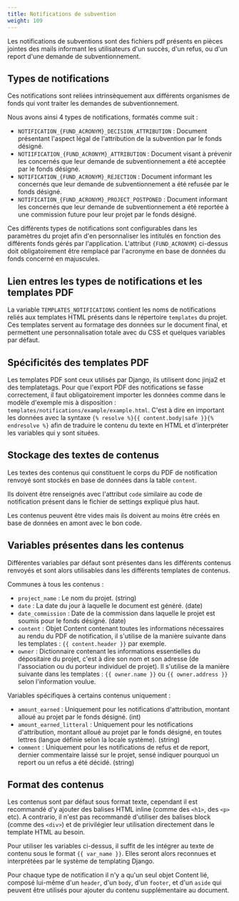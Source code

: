 ```yaml
---
title: Notifications de subvention
weight: 109
---
```


Les notifications de subventions sont des fichiers pdf présents en pièces jointes des mails informant les utilisateurs d'un succès, d'un refus, ou d'un report d'une demande de subventionnement.

## Types de notifications

Ces notifications sont reliées intrinsèquement aux différents organismes de fonds qui vont traiter les demandes de subventionnement.

Nous avons ainsi 4 types de notifications, formatés comme suit :
- `NOTIFICATION_{FUND_ACRONYM}_DECISION_ATTRIBUTION` : Document présentant l'aspect légal de l'attribution de la subvention par le fonds désigné.
- `NOTIIFICATION_{FUND_ACRONYM}_ATTRIBUTION` : Document visant à prévenir les concernés que leur demande de subventionnement a été acceptée par le fonds désigné.
- `NOTIFICATION_{FUND_ACRONYM}_REJECTION` : Document informant les concernés que leur demande de subventionnement a été refusée par le fonds désigné.
- `NOTIFICATION_{FUND_ACRONYM}_PROJECT_POSTPONED` : Document informant les concernés que leur demande de subventionnement a été reportée à une commission future pour leur projet par le fonds désigné.

Ces différents types de notifications sont configurables dans les paramètres du projet afin d'en personnaliser les intitulés en fonction des différents fonds gérés par l'application.
L'attribut `{FUND_ACRONYM}` ci-dessus doit obligatoirement être remplacé par l'acronyme en base de données du fonds concerné en majuscules.

## Lien entres les types de notifications et les templates PDF

La variable `TEMPLATES_NOTIFICATIONS` contient les noms de notifications reliés aux templates HTML présents dans le répertoire `templates` du projet. Ces templates servent au formatage des données sur le document final, et permettent une personnalisation totale avec du CSS et quelques variables par défaut.

## Spécificités des templates PDF

Les templates PDF sont ceux utilisés par Django, ils utilisent donc jinja2 et des templatetags.
Pour que l'export PDF des notifications se fasse correctement, il faut obligatoirement importer les données comme dans le modèle d'exemple mis à disposition : `templates/notifications/example/example.html`. C'est à dire en important les données avec la syntaxe `{% resolve %}{{ content.body|safe }}{% endresolve %}` afin de traduire le contenu du texte en HTML et d'interpréter les variables qui y sont situées.

## Stockage des textes de contenus

Les textes des contenus qui constituent le corps du PDF de notification renvoyé sont stockés en base de données dans la table `content`.

Ils doivent être renseignés avec l'attribut `code` similaire au code de notification présent dans le fichier de settings expliqué plus haut.

Les contenus peuvent être vides mais ils doivent au moins être créés en base de données en amont avec le bon code.

## Variables présentes dans les contenus

Différentes variables par défaut sont présentes dans les différents contenus renvoyés et sont alors utilisables dans les différents templates de contenus.

Communes à tous les contenus : 
- `project_name` : Le nom du projet. (string)
- `date` : La date du jour à laquelle le document est généré. (date)
- `date_commission` : Date de la commission dans laquelle le projet est soumis pour le fonds désigné. (date)
- `content` : Objet Content contenant toutes les informations nécessaires au rendu du PDF de notification, il s'utilise de la manière suivante dans les templates : `{{ content.header }}` par exemple.
- `owner` : Dictionnaire contenant les informations essentielles du dépositaire du projet, c'est à dire son nom et son adresse (de l'association ou du porteur individuel de projet). Il s'utilise de la manière suivante dans les templates : `{{ owner.name }}` ou `{{ owner.address }}` selon l'information voulue.

Variables spécifiques à certains contenus uniquement : 
- `amount_earned` : Uniquement pour les notifications d'attribution, montant alloué au projet par le fonds désigné. (int)
- `amount_earned_litteral` : Uniquement pour les notifications d'attribution, montant alloué au projet par le fonds désigné, en toutes lettres (langue définie selon la locale système). (string)
- `comment` : Uniquement pour les notifications de refus et de report, dernier commentaire laissé sur le projet, sensé indiquer pourquoi un report ou un refus a été décidé. (string)

## Format des contenus

Les contenus sont par défaut sous format texte, cependant il est recommandé d'y ajouter des balises HTML inline (comme des `<h1>`, des `<p>` etc). A contrario, il n'est pas recommandé d'utiliser des balises block (comme des `<div>`) et de privilégier leur utilisation directement dans le template HTML au besoin.

Pour utiliser les variables ci-dessus, il suffit de les intégrer au texte de contenu sous le format `{{ var_name }}`. Elles seront alors reconnues et interprétées par le système de templating Django.

Pour chaque type de notification il n'y a qu'un seul objet Content lié, composé lui-même d'un `header`, d'un `body`, d'un `footer`, et d'un `aside` qui peuvent être utilisés pour ajouter du contenu supplémentaire au document.
